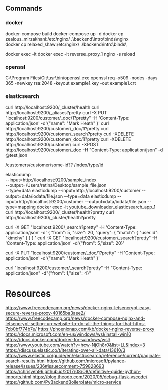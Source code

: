
## Commands

### docker
docker-compose build
docker-compose up -d
docker cp zealous_mirzakhani:/etc/nginx/ .\backend\intro\binds\nginx\
docker cp relaxed_shaw:/etc/nginx/ .\backend\intro\binds\

docker exec -it <container name> <command>
docker exec -it reverse_proxy_1 nginx -s reload


### openssl
C:\Program Files\Git\usr\bin\openssl.exe
openssl req -x509 -nodes -days 365 -newkey rsa:2048 -keyout example1.key -out example1.crt



### elasticsearch
curl http://localhost:9200/_cluster/health
curl http://localhost:9200/_aliases?pretty
curl -X PUT "localhost:9200/customer/_doc/1?pretty" -H 'Content-Type: application/json' -d'{"name": "Mark Heath" }'
curl http://localhost:9200/customer/_doc/1?pretty
curl http://localhost:9200/customer/_search?pretty
curl -XDELETE http://localhost:9200/customer/_doc/1?pretty
curl -XDELETE http://localhost:9200/customer/
curl -XPOST http://localhost:9200/customer/_doc -H "Content-Type: application/json" -d @test.json

/customers/customer/some-id??
/index/type/id


elasticdump \
    --input=http://localhost:9200/sample_index \
    --output=/Users/retina/Desktop/sample_file.json \
    --type=data
elasticdump     --input=http://localhost:9200/customer     --output=data/iodata/file.json     --type=data
elasticdump     --input=http://localhost:9200/customer     --output=data/iodata/file.json     --type=mapping
docker exec -it youtube_downloader_elasticsearch_app_1 curl http://localhost:9200/_cluster/health?pretty
curl http://localhost:9200/_cluster/health?pretty



curl -X GET "localhost:9200/_search?pretty" -H 'Content-Type: application/json' -d'
{
  "from": 5,
  "size": 20,
  "query": {
    "match": {
      "user.id": "kimchy"
    }
  }
}
'
curl -X GET "localhost:9200/customer/_search?pretty" -H 'Content-Type: application/json' -d'{"from": 5,"size": 20}'

curl -X PUT "localhost:9200/customer/_doc/1?pretty"  -H 'Content-Type: application/json' -d'{"name": "Mark Heath" }'

curl "localhost:9200/customer/_search?pretty" -H "Content-Type: application/json" -d"{\"from\": 1,\"size\": 4}"


# Resources

https://www.freecodecamp.org/news/docker-nginx-letsencrypt-easy-secure-reverse-proxy-40165ba3aee2/
https://www.freecodecamp.org/news/docker-compose-nginx-and-letsencrypt-setting-up-website-to-do-all-the-things-for-that-https-7cb0bf774b7e/
https://phoenixnap.com/kb/docker-nginx-reverse-proxy
https://docs.microsoft.com/en-us/windows/wsl/install-win10
https://docs.docker.com/docker-for-windows/wsl/
https://www.youtube.com/watch?v=hcw-NjOh8r0&list=LL&index=3
https://discuss.elastic.co/t/iterating-over-all-data/13610/3
https://www.elastic.co/guide/en/elasticsearch/reference/current/paginate-search-results.html
https://github.com/microsoft/pylance-release/issues/236#issuecomment-759828693
https://chrisyeh96.github.io/2017/08/08/definitive-guide-python-imports.html
https://blog.theodo.com/2020/05/debug-flask-vscode/
https://github.com/PyBackendBoilerplate/micro-service